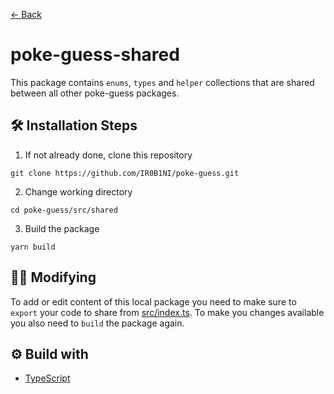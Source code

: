 [← Back](../../readme.md)

# poke-guess-shared

This package contains `enums`, `types` and `helper` collections that are shared between all other poke-guess packages.

## 🛠 Installation Steps

1. If not already done, clone this repository

```shell
git clone https://github.com/IR0B1NI/poke-guess.git
```

2. Change working directory

```shell
cd poke-guess/src/shared
```

3. Build the package

```shell
yarn build
```

## 👷‍♀️ Modifying

To add or edit content of this local package you need to make sure to `export` your code to share from [src/index.ts](./src/index.ts). To make you changes available you also need to `build` the package again.

## ⚙️ Build with

-   [TypeScript](https://www.typescriptlang.org/)
